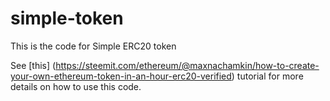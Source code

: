 # simple-token
This is the code for Simple ERC20 token

See [this] (https://steemit.com/ethereum/@maxnachamkin/how-to-create-your-own-ethereum-token-in-an-hour-erc20-verified) tutorial for more details on how to use this code.
